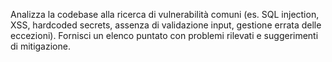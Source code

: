 Analizza la codebase alla ricerca di vulnerabilità comuni (es. SQL injection, XSS, hardcoded secrets, assenza di validazione input, gestione errata delle eccezioni). Fornisci un elenco puntato con problemi rilevati e suggerimenti di mitigazione.
